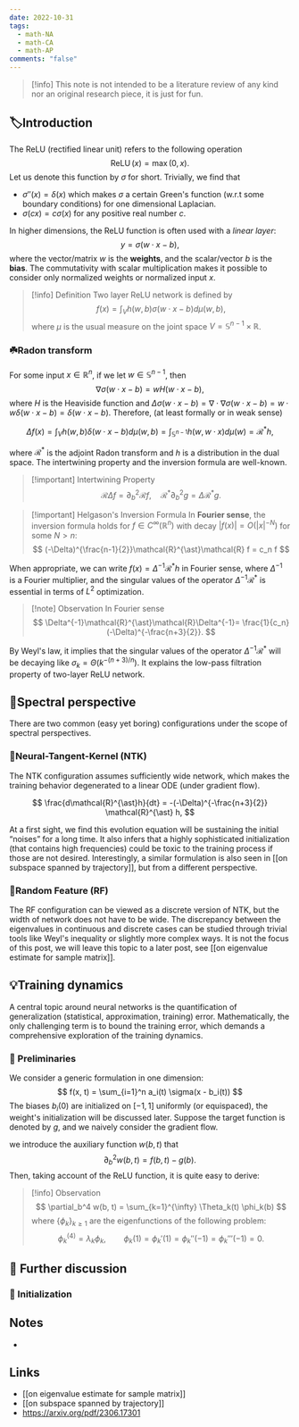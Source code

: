 ```yaml
---
date: 2022-10-31
tags:
  - math-NA
  - math-CA
  - math-AP
comments: "false"
---
```

>[!info] 
>This note is not intended to be a literature review of any kind nor an original research piece, it is just for fun.

## 🏷️Introduction
The ReLU (rectified linear unit) refers to the following operation 
$$
\operatorname{ReLU}(x) = \max(0, x).
$$
Let us denote this function by $\sigma$ for short. Trivially, we find that
-  $\sigma''(x) = \delta(x)$ which makes $\sigma$ a certain Green's function (w.r.t some boundary conditions) for one dimensional Laplacian. 
- $\sigma(c x) = c\sigma(x)$ for any positive real number $c$. 

In higher dimensions, the ReLU function is often used with a *linear layer*:  
$$
y = \sigma(w\cdot x - b),
$$
where the vector/matrix $w$ is the **weights**, and the scalar/vector $b$ is the **bias**. The commutativity with scalar multiplication makes it possible to consider only normalized weights or normalized input $x$.

>[!info] Definition 
>Two layer ReLU network is defined by 
>$$
>f(x) = \int_{V} h(w, b) \sigma(w\cdot x - b) d\mu(w, b),
>$$ 
>where $\mu$ is the usual measure on the joint space $V = \mathbb{S}^{n-1}\times \mathbb{R}$.
### ☘️Radon transform
For some input $x\in\mathbb{R}^n$, if we let $w\in \mathbb{S}^{n-1}$, then 
$$
\nabla \sigma(w\cdot x - b) = w H(w\cdot x - b),
$$
where $H$ is the Heaviside function and $\Delta \sigma(w\cdot x - b) = \nabla \cdot \nabla  \sigma(w\cdot x - b) = w\cdot w \delta(w\cdot x - b) = \delta(w\cdot x - b)$. Therefore, (at least formally or in weak sense)

$$
\Delta f(x) = \int_V h(w, b) \delta(w\cdot x - b) d\mu(w, b) = \int_{\mathbb{S}^{n-1}} h(w, w\cdot x) d\mu(w) = \mathcal{R}^{\ast} h,
$$

where $\mathcal{R}^{\ast}$ is the adjoint Radon transform and $h$ is a distribution in the dual space. The intertwining property and the inversion formula are well-known.

>[!important]  Intertwining Property
>$$
>\mathcal{R}\Delta f = \partial_b^2 \mathcal{R} f,\quad \mathcal{R}^{\ast} \partial_b^2 g = \Delta \mathcal{R}^{\ast} g.
>$$

>[!important] Helgason's Inversion Formula
>In **Fourier sense**, the inversion formula holds for $f\in C^{\infty}(\mathbb{R}^n)$ with decay $|f(x)| = O(|x|^{-N})$ for some $N > n$:
> $$
> (-\Delta)^{\frac{n-1}{2}}\mathcal{R}^{\ast}\mathcal{R} f = c_n f 
> $$

When appropriate, we can write $f(x) = \Delta^{-1}\mathcal{R}^{\ast} h$ in Fourier sense, where $\Delta^{-1}$ is a Fourier multiplier, and the singular values of the operator $\Delta^{-1}\mathcal{R}^{\ast}$ is essential in terms of $L^2$ optimization.

>[!note] Observation 
>In Fourier sense 
>$$
>\Delta^{-1}\mathcal{R}^{\ast}\mathcal{R}\Delta^{-1}= \frac{1}{c_n}(-\Delta)^{-\frac{n+3}{2}}.
>$$

By Weyl's law, it implies that the singular values of the operator $\Delta^{-1}\mathcal{R}^{\ast}$ will be decaying like $\sigma_k = \Theta(k^{-(n+3)/n})$.  It explains the low-pass filtration property of two-layer ReLU network.

## 🔭Spectral perspective
There are two common (easy yet boring) configurations under the scope of spectral perspectives.

### 🧩Neural-Tangent-Kernel (**NTK**)
The NTK configuration assumes sufficiently wide network, which makes the training behavior degenerated to a linear ODE (under gradient flow).  
  
$$
\frac{d\mathcal{R}^{\ast}h}{dt} = -(-\Delta)^{-\frac{n+3}{2}} \mathcal{R}^{\ast} h, 
$$

At a first sight, we find this evolution equation will be sustaining the initial “noises” for a long time. It also infers that a highly sophisticated initialization (that contains high frequencies) could be toxic to the training process if those are not desired. Interestingly, a similar formulation is also seen in [[on subspace spanned by trajectory]], but from a different perspective.

### 🧩Random Feature (**RF**)
The RF configuration can be viewed as a discrete version of NTK, but the width of network does not have to be wide. The discrepancy between the eigenvalues in continuous and discrete cases can be studied through trivial tools like Weyl's inequality or slightly more complex ways. It is not the focus of this post, we will leave this topic to a later post, see [[on eigenvalue estimate for sample matrix]].
## 💡Training dynamics
A central topic around neural networks is the quantification of generalization (statistical, approximation, training) error. Mathematically, the only challenging term is to bound the training error, which demands a comprehensive exploration of the training dynamics.

### 🌵 Preliminaries
We consider a generic formulation in one dimension:
$$
f(x, t) = \sum_{i=1}^n a_i(t) \sigma(x - b_i(t))
$$
The biases $b_i(0)$ are initialized on $[-1, 1]$ uniformly (or equispaced), the weight's initialization will be discussed later.  Suppose the target function is denoted by $g$, and we naively consider the gradient flow.





we introduce the auxiliary function $w(b, t)$ that 
$$
\partial^2_b w(b, t) = f(b, t) - g(b). 
$$
Then, taking account of the ReLU function, it is quite easy to derive: 

>[!info] Observation
>$$
>\partial_b^4 w(b, t) = \sum_{k=1}^{\infty} \Theta_k(t) \phi_k(b)
>$$
>where $\{ \phi_k \}_{k\ge 1}$  are the eigenfunctions of the following problem:
>$$
>\phi_k^{(4)} = \lambda_k \phi_k,\qquad \phi_k(1) = \phi_k'(1) = \phi_k''(-1) = \phi_k'''(-1) = 0.
>$$
>

### 

## 💬 Further discussion

### 🌊 Initialization

## Notes
- 
## Links
- [[on eigenvalue estimate for sample matrix]]
- [[on subspace spanned by trajectory]]
- https://arxiv.org/pdf/2306.17301